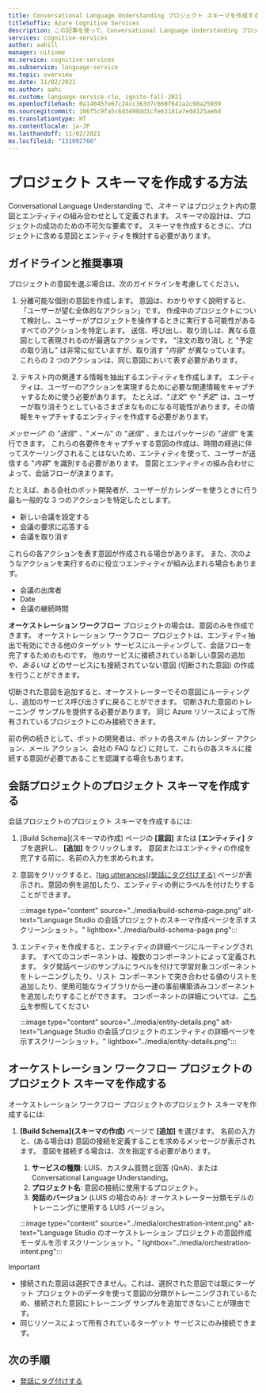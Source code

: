 ```yaml
---
title: Conversational Language Understanding プロジェクト スキーマを作成する方法
titleSuffix: Azure Cognitive Services
description: この記事を使って、Conversational Language Understanding プロジェクト スキーマの作成を開始します
services: cognitive-services
author: aahill
manager: nitinme
ms.service: cognitive-services
ms.subservice: language-service
ms.topic: overview
ms.date: 11/02/2021
ms.author: aahi
ms.custom: language-service-clu, ignite-fall-2021
ms.openlocfilehash: 0a140457e67c24cc363d7c660f641a2c98a25939
ms.sourcegitcommit: 106f5c9fa5c6d3498dd1cfe63181a7ed4125ae6d
ms.translationtype: HT
ms.contentlocale: ja-JP
ms.lasthandoff: 11/02/2021
ms.locfileid: "131092766"
---
```

# <a name="how-to-build-your-project-schema"></a>プロジェクト スキーマを作成する方法
 
Conversational Language Understanding で、*スキーマ* はプロジェクト内の意図とエンティティの組み合わせとして定義されます。 スキーマの設計は、プロジェクトの成功のための不可欠な要素です。 スキーマを作成するときに、プロジェクトに含める意図とエンティティを検討する必要があります。

## <a name="guidelines-and-recommendations"></a>ガイドラインと推奨事項

プロジェクトの意図を選ぶ場合は、次のガイドラインを考慮してください。

  1. 分離可能な個別の意図を作成します。 意図は、わかりやすく説明すると、「ユーザーが望む全体的なアクション」です。 作成中のプロジェクトについて検討し、ユーザーがプロジェクトを操作するときに実行する可能性があるすべてのアクションを特定します。 送信、呼び出し、取り消しは、異なる意図として表現されるのが最適なアクションです。 "注文の取り消し と "予定の取り消し" は非常に似ていますが、取り消す "*内容*" が異なっています。 これらの 2 つのアクションは、同じ意図において表す必要があります。
  
  2. テキスト内の関連する情報を抽出するエンティティを作成します。 エンティティは、ユーザーのアクションを実現するために必要な関連情報をキャプチャするために使う必要があります。 たとえば、"*注文*" や "*予定*" は、ユーザーが取り消そうとしているさまざまなものになる可能性があります。その情報をキャプチャするエンティティを作成する必要があります。

*メッセージ*" の *"送信"* 、"*メール*" の *"送信"* 、またはパッケージの *"送信"* を実行できます。 これらの各要件をキャプチャする意図の作成は、時間の経過に伴ってスケーリングされることはないため、エンティティを使って、ユーザーが送信する "*内容*" を識別する必要があります。 意図とエンティティの組み合わせによって、会話フローが決まります。 

たとえば、ある会社のボット開発者が、ユーザーがカレンダーを使うときに行う最も一般的な 3 つのアクションを特定したとします。 

* 新しい会議を設定する 
* 会議の要求に応答する 
* 会議を取り消す 

これらの各アクションを表す意図が作成される場合があります。 また、次のようなアクションを実行するのに役立つエンティティが組み込まれる場合もあります。

* 会議の出席者
* Date
* 会議の継続時間


**オーケストレーション ワークフロー** プロジェクトの場合は、意図のみを作成できます。 オーケストレーション ワークフロー プロジェクトは、エンティティ抽出で有効にできる他のターゲット サービスにルーティングして、会話フローを完了するためのものです。 他のサービスに接続されている新しい意図の追加や、_あるいは_ どのサービスにも接続されていない意図 (切断された意図) の作成を行うことができます。 

切断された意図を追加すると、オーケストレーターでその意図にルーティングし、追加のサービス呼び出さずに戻ることができます。 切断された意図のトレーニング サンプルを提供する必要があります。 同じ Azure リソースによって所有されているプロジェクトにのみ接続できます。 

前の例の続きとして、ボットの開発者は、ボットの各スキル (カレンダー アクション、メール アクション、会社の FAQ など) に対して、これらの各スキルに接続する意図が必要であることを認識する場合もあります。  

## <a name="build-project-schema-for-conversation-projects"></a>会話プロジェクトのプロジェクト スキーマを作成する

会話プロジェクトのプロジェクト スキーマを作成するには:

1. [Build Schema]\(スキーマの作成\) ページの **[意図]** または **[エンティティ]** タブを選択し、 **[追加]** をクリックします。 意図またはエンティティの作成を完了する前に、名前の入力を求められます。 

2. 意図をクリックすると、[[tag utterances]\(発話にタグ付けする\)](tag-utterances.md) ページが表示され、意図の例を追加したり、エンティティの例にラベルを付けたりすることができます。

    :::image type="content" source="../media/build-schema-page.png" alt-text="Language Studio の会話プロジェクトのスキーマ作成ページを示すスクリーンショット。" lightbox="../media/build-schema-page.png":::
    
3. エンティティを作成すると、エンティティの詳細ページにルーティングされます。 すべてのコンポーネントは、複数のコンポーネントによって定義されます。 タグ発話ページのサンプルにラベルを付けて学習対象コンポーネントをトレーニングしたり、リスト コンポーネントで突き合わせる値のリストを追加したり、使用可能なライブラリから一連の事前構築済みコンポーネントを追加したりすることができます。 コンポーネントの詳細については、[こちら](../concepts/entity-components.md)を参照してください

    :::image type="content" source="../media/entity-details.png" alt-text="Language Studio の会話プロジェクトのエンティティの詳細ページを示すスクリーンショット。" lightbox="../media/entity-details.png":::

## <a name="build-project-schema-for-orchestration-workflow-projects"></a>オーケストレーション ワークフロー プロジェクトのプロジェクト スキーマを作成する

オーケストレーション ワークフロー プロジェクトのプロジェクト スキーマを作成するには: 

1. **[Build Schema]\(スキーマの作成\)** ページで **[追加]** を選びます。 名前の入力と、(ある場合は) 意図の接続を定義することを求めるメッセージが表示されます。 意図を接続する場合は、次を指定する必要があります。
    1. **サービスの種類**: LUIS、カスタム質問と回答 (QnA)、または Conversational Language Understanding。
    2. **プロジェクト名**: 意図の接続に使用するプロジェクト。
    3. **発話のバージョン** (LUIS の場合のみ): オーケストレーター分類モデルのトレーニングに使用する LUIS バージョン。

    :::image type="content" source="../media/orchestration-intent.png" alt-text="Language Studio のオーケストレーション プロジェクトの意図作成モーダルを示すスクリーンショット。" lightbox="../media/orchestration-intent.png":::

> [!IMPORTANT]
> * 接続された意図は選択できません。これは、選択された意図では既にターゲット プロジェクトのデータを使って意図の分類がトレーニングされているため、接続された意図にトレーニング サンプルを追加できないことが理由です。
> * 同じリソースによって所有されているターゲット サービスにのみ接続できます。

## <a name="next-steps"></a>次の手順
* [発話にタグ付けする](tag-utterances.md)
